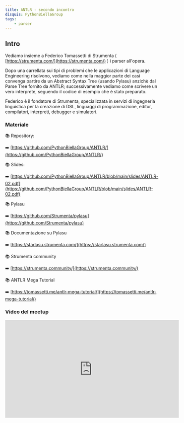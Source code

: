 ```yaml
---
title: ANTLR - secondo incontro
disquis: PythonBiellaGroup
tags:
    - parser
---
```


## Intro

Vediamo insieme a Federico Tomassetti di Strumenta ( [https://strumenta.com/](https://strumenta.com/) ) i parser all'opera.

Dopo una carrellata sui tipi di problemi che le applicazioni di Language Engineering risolvono, vediamo come nella maggior parte dei casi convenga partire da un Abstract Syntax Tree (usando Pylasu) anzichè dal Parse Tree fornito da ANTLR; successivamente vediamo come scrivere un vero interprete, seguendo il codice di esempio che è stato preparato.

Federico è il fondatore di Strumenta, specializzata in servizi di ingegneria linguistica per la creazione di DSL, linguaggi di programmazione, editor, compilatori, interpreti, debugger e simulatori.

### Materiale


📚 Repository:

➡️ [https://github.com/PythonBiellaGroup/ANTLR/](https://github.com/PythonBiellaGroup/ANTLR/)

📚 Slides:

➡️ [https://github.com/PythonBiellaGroup/ANTLR/blob/main/slides/ANTLR-02.pdf](https://github.com/PythonBiellaGroup/ANTLR/blob/main/slides/ANTLR-02.pdf)

📚 Pylasu

➡️ [https://github.com/Strumenta/pylasu](https://github.com/Strumenta/pylasu)

📚 Documentazione su Pylasu

➡️ [https://starlasu.strumenta.com/](https://starlasu.strumenta.com/)

📚 Strumenta community

➡️ [https://strumenta.community/](https://strumenta.community/)

📚 ANTLR Mega Tutorial

➡️ [https://tomassetti.me/antlr-mega-tutorial/](https://tomassetti.me/antlr-mega-tutorial/)

### Video del meetup
<iframe width="560" height="315" src="https://www.youtube.com/embed/70RCBzzquOI" title="YouTube video player" frameborder="0" allow="accelerometer; autoplay; clipboard-write; encrypted-media; gyroscope; picture-in-picture; web-share" allowfullscreen></iframe>
